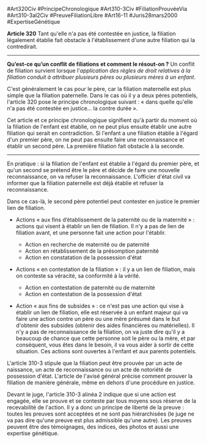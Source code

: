 #Art320Civ #PrincipeChronologique #Art310-3Civ #FiliationProuvéeVia #Art310-3al2Civ #PreuveFiliationLibre #Art16-11 #Juris28mars2000 #ExpertiseGénétique 

**Article 320**
Tant qu'elle n'a pas été contestée en justice, la filiation légalement établie fait obstacle à l'établissement d'une autre filiation qui la contredirait.

---
**Qu’est-ce qu’un conflit** **de filiations** **et comment le résout-on ?**
Un conflit de filiation survient lorsque l'*application des règles de droit relatives à la filiation conduit à attribuer plusieurs pères ou plusieurs mères à un enfant*. 

C'est généralement le cas pour le père, car la filiation maternelle est plus simple que la filiation paternelle. Dans le cas où il y a deux pères potentiels, l'article 320 pose le principe chronologique suivant : « dans quelle qu'elle n'a pas été contestée en justice... la contre durée ». 

Cet article et ce principe chronologique signifient qu'à partir du moment où la filiation de l'enfant est établie, on ne peut plus ensuite établir une autre filiation qui serait en contradiction. Si l'enfant a une filiation établie à l'égard d'un premier père, on ne peut pas ensuite faire une reconnaissance et établir un second père. La première filiation fait obstacle à la seconde.

---
En pratique : si la filiation de l'enfant est établie à l'égard du premier père, et qu'un second se prétend être le père et décide de faire une nouvelle reconnaissance, on va refuser la reconnaissance. L'officier d'état civil va informer que la filiation paternelle est déjà établie et refuser la reconnaissance. 

Dans ce cas-là, le second père potentiel peut contester en justice le premier lien de filiation.
- Actions « aux fins d’établissement de la paternité ou de la maternité » : actions qui visent à établir un lien de filiation. Il n'y a pas de lien de filiation avant, et une personne fait une action pour l'établir. 
	- Action en recherche de maternité ou de paternité
	- Action en rétablissement de la présomption paternité
	- Action en constatation de la possession d'état

-  Actions « en contestation de la filiation » : il y a un lien de filiation, mais on conteste sa véracité, sa conformité à la vérité.
	- Action en contestation de paternité ou de maternité
	- Action en contestation de la possession d'état

- Action « aux fins de subsides » : ce n'est pas une action qui vise à établir un lien de filiation, elle est réservée à un enfant majeur qui va faire une action contre un père ou une mère présumé dans le but d'obtenir des subsides (obtenir des aides financières ou matérielles). Il n'y a pas de reconnaissance de la filiation, on va juste dire qu'il y a beaucoup de chance que cette personne soit le père ou la mère, et par conséquent, vous êtes dans le besoin, il va vous aider à sortir de cette situation. Ces actions sont ouvertes à l'enfant et aux parents potentiels.

L'article 310-3 stipule que la filiation peut être prouvée par un acte de naissance, un acte de reconnaissance ou un acte de notoriété de possession d'état. L'article de l'avisé général précise comment prouver la filiation de manière générale, même en dehors d'une procédure en justice. 

Devant le juge, l'article 310-3 alinéa 2 indique que si une action est engagée, elle se prouve et se conteste par tous moyens sous réserve de la recevabilité de l'action. Il y a donc un principe de liberté de la preuve : toutes les preuves sont acceptées et ne sont pas hiérarchisées (le juge ne va pas dire qu'une preuve est plus admissible qu'une autre). Les preuves peuvent être des témoignages, des indices, des photos et aussi une expertise génétique.